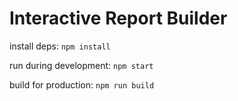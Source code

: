 Interactive Report Builder
==========================

install deps:
`npm install`

run during development:
`npm start`

build for production:
`npm run build`
